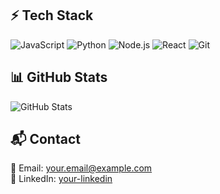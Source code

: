 ## ⚡ Tech Stack
![JavaScript](https://img.shields.io/badge/-JavaScript-F7DF1E?logo=javascript&logoColor=black&style=flat-square)
![Python](https://img.shields.io/badge/-Python-3776AB?logo=python&logoColor=white&style=flat-square)
![Node.js](https://img.shields.io/badge/-Node.js-339933?logo=node.js&logoColor=white&style=flat-square)
![React](https://img.shields.io/badge/-React-61DAFB?logo=react&logoColor=black&style=flat-square)
![Git](https://img.shields.io/badge/-Git-F05032?logo=git&logoColor=white&style=flat-square)

## 📊 GitHub Stats
![GitHub Stats](https://github-readme-stats.vercel.app/api?username=your-github-username&show_icons=true&hide_border=true&theme=graywhite)

## 📬 Contact
📧 Email: your.email@example.com  
🔗 LinkedIn: [your-linkedin](https://linkedin.com/in/yourprofile)
